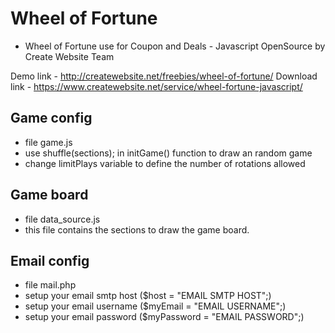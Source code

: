 # Wheel of Fortune
- Wheel of Fortune use for Coupon and Deals - Javascript OpenSource by Create Website Team

Demo link  - http://createwebsite.net/freebies/wheel-of-fortune/
Download link - https://www.createwebsite.net/service/wheel-fortune-javascript/

## Game config
- file game.js
- use shuffle(sections); in initGame() function to draw an random game
- change limitPlays variable to define the number of rotations allowed

## Game board
- file data_source.js
- this file contains the sections to draw the game board. 

## Email config
- file mail.php
- setup your email smtp host ($host = "EMAIL SMTP HOST";)
- setup your email username ($myEmail = "EMAIL USERNAME";)
- setup your email password ($myPassword = "EMAIL PASSWORD";)